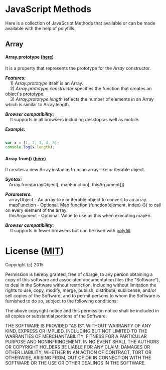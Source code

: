 # JavaScript Methods

Here is a collection of JavaScript Methods that available or can be made available with the help of polyfills.

## Array

#### Array.prototype ([here](https://developer.mozilla.org/en-US/docs/Web/JavaScript/Reference/Global_Objects/Array/prototype))

It is a property that represents the prototype for the *Array* constructor.

***Features:***<br>
&nbsp;&nbsp;&nbsp; 1) *Array.prototype* itself is an Array.
<br>
&nbsp;&nbsp;&nbsp; 2) *Array.prototype.constructor* specifies the function that creates an object's prototype.
<br>
&nbsp;&nbsp;&nbsp; 3) *Array.prototype.length* reflects the number of elements in an Array which is similar to Array.length.

***Browser compatibility:***<br>
&nbsp;&nbsp;&nbsp; It supports in all browsers including desktop as well as mobile.

***Example:***<br>

```javascript

var x = [1, 2, 3, 4, 5];
console.log(x.length);

```

#### Array.from() ([here](https://developer.mozilla.org/en-US/docs/Web/JavaScript/Reference/Global_Objects/Array/from))

It creates a new Array instance from an array-like or iterable object.

***Syntax:***<br>
&nbsp;&nbsp;&nbsp;Array.from(arrayObject[, mapFunction[, thisArgument]])

***Parameters:***<br>
&nbsp;&nbsp;&nbsp;arrayObject - An array-like or iterable object to convert to an array.<br>
&nbsp;&nbsp;&nbsp;mapFunction - Optional. Map function (function(element, index) {}) to call on every element of the array.<br>
&nbsp;&nbsp;&nbsp;thisArgument - Optional. Value to use as this when executing mapFn.<br>

***Browser compatibility:***<br>
&nbsp;&nbsp;&nbsp; It supports in fewer browsers but can be used with [polyfill](https://developer.mozilla.org/en-US/docs/Web/JavaScript/Reference/Global_Objects/Array/from#Polyfill).




# License ([MIT](https://opensource.org/licenses/MIT))

Copyright (c) 2015

Permission is hereby granted, free of charge, to any person obtaining a copy of this software and associated documentation files (the "Software"), to deal in the Software without restriction, including without limitation the rights to use, copy, modify, merge, publish, distribute, sublicense, and/or sell copies of the Software, and to permit persons to whom the Software is furnished to do so, subject to the following conditions:

The above copyright notice and this permission notice shall be included in all copies or substantial portions of the Software.

THE SOFTWARE IS PROVIDED "AS IS", WITHOUT WARRANTY OF ANY KIND, EXPRESS OR IMPLIED, INCLUDING BUT NOT LIMITED TO THE WARRANTIES OF MERCHANTABILITY, FITNESS FOR A PARTICULAR PURPOSE AND NONINFRINGEMENT. IN NO EVENT SHALL THE AUTHORS OR COPYRIGHT HOLDERS BE LIABLE FOR ANY CLAIM, DAMAGES OR OTHER LIABILITY, WHETHER IN AN ACTION OF CONTRACT, TORT OR OTHERWISE, ARISING FROM, OUT OF OR IN CONNECTION WITH THE SOFTWARE OR THE USE OR OTHER DEALINGS IN THE SOFTWARE.
